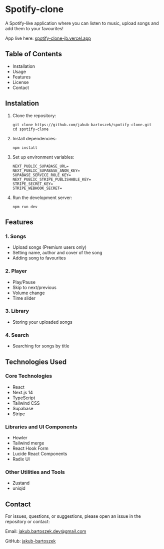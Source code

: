 # Spotify-clone
A Spotify-like application where you can listen to music, upload songs and add them to your favourites!

App live here: [spotify-clone-jb.vercel.app](https://spotify-clone-jb.vercel.app/)

## Table of Contents
- Installation
- Usage
- Features
- License
- Contact

## Instalation
1. Clone the repository:

    ```
    git clone https://github.com/jakub-bartoszek/spotify-clone.git
    cd spotify-clone
    ```
2. Install dependencies:
    ```
    npm install
    ```
3. Set up environment variables:
    ```
    NEXT_PUBLIC_SUPABASE_URL=
    NEXT_PUBLIC_SUPABASE_ANON_KEY=
    SUPABASE_SERVICE_ROLE_KEY=
    NEXT_PUBLIC_STRIPE_PUBLISHABLE_KEY=
    STRIPE_SECRET_KEY=
    STRIPE_WEBHOOK_SECRET=
    ```
4. Run the development server:
   ```
   npm run dev
   ```

## Features
### 1. Songs
   - Upload songs (Premium users only)
   - Setting name, author and cover of the song 
   - Adding song to favourites

### 2. Player
   - Play/Pause
   - Skip to next/previous
   - Volume change
   - Time slider

### 3. Library
   - Storing your uploaded songs

### 4. Search
   - Searching for songs by title

## Technologies Used
### Core Technologies
- React
- Next.js 14
- TypeScript
- Tailwind CSS
- Supabase
- Stripe
### Libraries and UI Components 
- Howler
- Tailwind merge
- React Hook Form
- Lucide React Components
- Radix UI
### Other Utilities and Tools
- Zustand
- uniqid

## Contact
For issues, questions, or suggestions, please open an issue in the repository or contact:

Email: jakub.bartoszek.dev@gmail.com

GitHub: [jakub-bartoszek](https://github.com/jakub-bartoszek)

